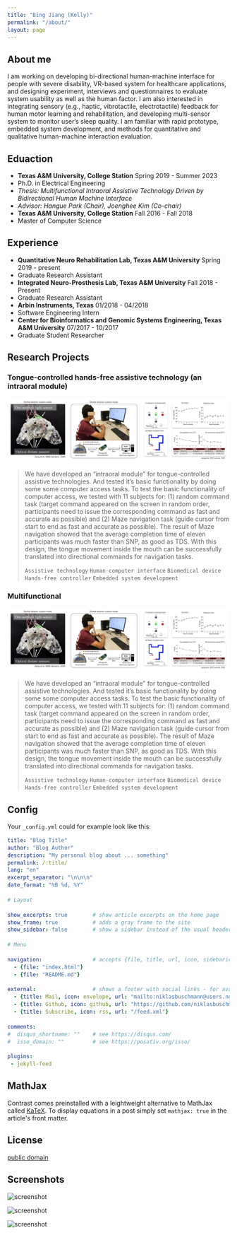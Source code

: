 ```yaml
---
title: "Bing Jiang (Kelly)"
permalink: "/about/"
layout: page
---
```


## About me

I am working on developing bi-directional human-machine interface for people with severe disability, VR-based system for healthcare applications, and designing experiment, interviews and questionnaires to evaluate system usability as well as the human factor. I am also interested in integrating sensory (e.g., haptic, vibrotactile, electrotactile) feedback for human motor learning and rehabilitation, and developing multi-sensor system to monitor user’s sleep quality. I am familiar with rapid prototype, embedded system development, and methods for quantitative and qualitative human-machine interaction evaluation.

## Eduaction

- **Texas A&M University, College Station**        Spring 2019 - Summer 2023
- Ph.D. in Electrical Engineering
- *Thesis: Multifunctional Intraoral Assistive Technology Driven by Bidirectional Human Machine Interface* 
- *Advisor: Hangue Park (Chair), Joenghee Kim (Co-chair)*
- **Texas A&M University, College Station**			Fall 2016 - Fall 2018
- Master of Computer Science	


## Experience

- **Quantitative Neuro Rehabilitation Lab, Texas A&M University**    	 			Spring 2019 - present
- Graduate Research Assistant
- **Integrated Neuro-Prosthesis Lab, Texas A&M University**   	  		 			   Fall 2018 - Present
- Graduate Research Assistant
- **Arbin Instruments, Texas**										    			                           01/2018 - 04/2018
- Software Engineering Intern
- **Center for Bioinformatics and Genomic Systems Engineering, Texas A&M University**		07/2017 - 10/2017
- Graduate Student Researcher 

## Research Projects

### Tongue-controlled hands-free assistive technology (an intraoral module)
> 
![image](1_MORA.png)
> 
> We have developed an “intraoral module” for tongue-controlled assistive technologies. And tested it’s basic functionality by doing some some computer access tasks.
> To test the basic functionality of computer access, we tested with 11 subjects for: (1) random command task (target command appeared on the screen in random order, participants need to issue the corresponding command as fast and accurate as possible) and (2) Maze navigation task (guide cursor from start to end as fast and accurate as possible). The result of Maze navigation showed that the average completion time of eleven participants was much faster than SNP, as good as TDS. With this design, the tongue movement inside the mouth can be successfully translated into directional commands for navigation tasks.
> 
> `Assistive technology` `Human-computer interface` `Biomedical device` `Hands-free controller` `Embedded system development`
>
### Multifunctional 
> 
![image](assets/1_MORA.png)
> 
> We have developed an “intraoral module” for tongue-controlled assistive technologies. And tested it’s basic functionality by doing some some computer access tasks.
> To test the basic functionality of computer access, we tested with 11 subjects for: (1) random command task (target command appeared on the screen in random order, participants need to issue the corresponding command as fast and accurate as possible) and (2) Maze navigation task (guide cursor from start to end as fast and accurate as possible). The result of Maze navigation showed that the average completion time of eleven participants was much faster than SNP, as good as TDS. With this design, the tongue movement inside the mouth can be successfully translated into directional commands for navigation tasks.
> 
> `Assistive technology` `Human-computer interface` `Biomedical device` `Hands-free controller` `Embedded system development`
>


## Config

Your `_config.yml` could for example look like this:

```yaml
title: "Blog Title"
author: "Blog Author"
description: "My personal blog about ... something"
permalink: /:title/
lang: "en"
excerpt_separator: "\n\n\n"
date_format: "%B %d, %Y"

# Layout

show_excerpts: true        # show article excerpts on the home page
show_frame: true           # adds a gray frame to the site
show_sidebar: false        # show a sidebar instead of the usual header

# Menu

navigation:                # accepts {file, title, url, icon, sidebaricon}
  - {file: "index.html"}
  - {file: "README.md"}

external:                  # shows a footer with social links - for available icons see fontawesome.com/icons
  - {title: Mail, icon: envelope, url: "mailto:niklasbuschmann@users.noreply.github.com"}
  - {title: Github, icon: github, url: "https://github.com/niklasbuschmann/contrast"}
  - {title: Subscribe, icon: rss, url: "/feed.xml"}

comments:
#  disqus_shortname: ""    # see https://disqus.com/
#  isso_domain: ""         # see https://posativ.org/isso/

plugins:
 - jekyll-feed

```

## MathJax

Contrast comes preinstalled with a leightweight alternative to MathJax called [KaTeX](https://katex.org/). To display equations in a post simply set `mathjax: true` in the article's front matter.

## License

[public domain](http://unlicense.org/)

## Screenshots

![screenshot](https://user-images.githubusercontent.com/4943215/109431850-cd711780-7a08-11eb-8601-2763f2ee6bb4.png)

![screenshot](https://user-images.githubusercontent.com/4943215/109431832-b6cac080-7a08-11eb-9c5e-a058680c23a1.png)

![screenshot](https://user-images.githubusercontent.com/4943215/73125194-5f0b8b80-3fa4-11ea-805c-8387187503ad.png)
